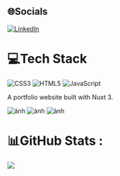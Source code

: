 
## 🌐Socials
[![LinkedIn](https://img.shields.io/badge/LinkedIn-%230077B5.svg?logo=linkedin&logoColor=white)](https://linkedin.com/in/https://www.linkedin.com/in/nhuquynh2503/) 

# 💻Tech Stack
![CSS3](https://img.shields.io/badge/css3-%231572B6.svg?style=flat-square&logo=css3&logoColor=white) ![HTML5](https://img.shields.io/badge/html5-%23E34F26.svg?style=flat-square&logo=html5&logoColor=white) ![JavaScript](https://img.shields.io/badge/javascript-%23323330.svg?style=flat-square&logo=javascript&logoColor=%23F7DF1E)

A portfolio website built with Nuxt 3.
<!-- img -->
![ảnh](https://github.com/user-attachments/assets/93dbc1e7-fce8-4564-b932-dc9c8c670959)
![ảnh](https://github.com/user-attachments/assets/90c0c2f8-72a2-4746-853d-5be32d027165)
![ảnh](https://github.com/user-attachments/assets/5638a65c-31de-4b64-9d00-9ff186be6925)



# 📊GitHub Stats :
![](https://github-readme-stats.vercel.app/api/top-langs/?username=Nhuquynh2503&theme=radical&hide_border=false&include_all_commits=false&count_private=false&layout=compact)


